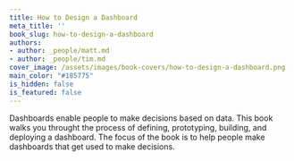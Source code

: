 ```yaml
---
title: How to Design a Dashboard
meta_title: ''
book_slug: how-to-design-a-dashboard
authors:
- author: _people/matt.md
- author: _people/tim.md
cover_image: /assets/images/book-covers/how-to-design-a-dashboard.png
main_color: "#185775"
is_hidden: false
is_featured: false
---
```

Dashboards enable people to make decisions based on data. This book walks you throught the process of defining, prototyping, building, and deploying a dashboard. The focus of the book is to help people make dashboards that get used to make decisions.

